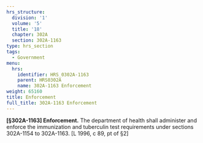 ```yaml
---
hrs_structure:
  division: '1'
  volume: '5'
  title: '18'
  chapter: 302A
  section: 302A-1163
type: hrs_section
tags:
  - Government
menu:
  hrs:
    identifier: HRS_0302A-1163
    parent: HRS0302A
    name: 302A-1163 Enforcement
weight: 65160
title: Enforcement
full_title: 302A-1163 Enforcement
---
```

**[§302A-1163] Enforcement.** The department of health shall administer and enforce the immunization and tuberculin test requirements under sections 302A-1154 to 302A-1163\. [L 1996, c 89, pt of §2]